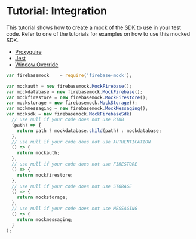 # Tutorial: Integration

This tutorial shows how to create a mock of the SDK to use in your test code.  Refer to one of the tutorials for examples on how to use this mocked SDK.
- [Proxyquire](proxyquire.md)
- [Jest](jest.md)
- [Window Override](window.md)

```js
var firebasemock    = require('firebase-mock');

var mockauth = new firebasemock.MockFirebase();
var mockdatabase = new firebasemock.MockFirebase();
var mockfirestore = new firebasemock.MockFirestore();
var mockstorage = new firebasemock.MockStorage();
var mockmessaging = new firebasemock.MockMessaging();
var mocksdk = new firebasemock.MockFirebaseSdk(
  // use null if your code does not use RTDB
  (path) => {
    return path ? mockdatabase.child(path) : mockdatabase;
  },
  // use null if your code does not use AUTHENTICATION
  () => {
    return mockauth;
  },
  // use null if your code does not use FIRESTORE
  () => {
    return mockfirestore;
  },
  // use null if your code does not use STORAGE
  () => {
    return mockstorage;
  },
  // use null if your code does not use MESSAGING
  () => {
    return mockmessaging;
  }
);
```

